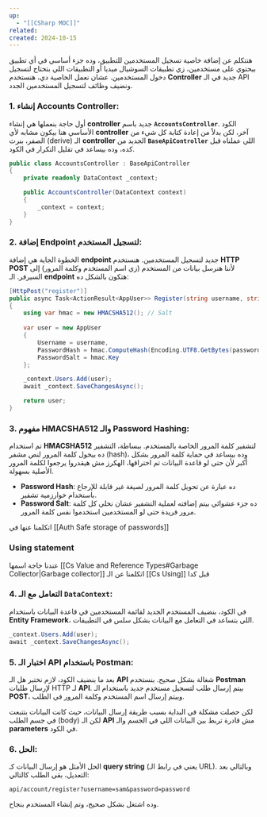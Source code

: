 ```yaml
---
up:
  - "[[CSharp MOC]]"
related: 
created: 2024-10-15
---
```

هنتكلم عن إضافة خاصية تسجيل المستخدمين للتطبيق، وده جزء أساسي في أي تطبيق بيحتوي على مستخدمين، زي تطبيقات السوشيال ميديا أو التطبيقات اللي بتحتاج لتسجيل دخول المستخدمين. 
عشان نعمل الخاصية دي، هنستخدم **Controller** جديد في الـ API ونضيف وظائف لتسجيل المستخدمين الجدد.

### 1. إنشاء Accounts Controller:
أول حاجة بنعملها هي إنشاء **controller** جديد باسم **`AccountsController`**. الكود الأساسي هنا بيكون مشابه لأي **controller** آخر، لكن بدلاً من إعادة كتابة كل شيء من الصفر، بنرث (derive) الـ **controller** الجديد من **`BaseApiController`** اللي عملناه قبل كده، وده بيساعد في تقليل التكرار في الكود.

```csharp
public class AccountsController : BaseApiController
{
    private readonly DataContext _context;

    public AccountsController(DataContext context)
    {
        _context = context;
    }
}
```

### 2. إضافة Endpoint لتسجيل المستخدم:
الخطوة الجاية هي إضافة **endpoint** جديد لتسجيل المستخدمين. 
هنستخدم **HTTP POST** لأننا هنرسل بيانات من المستخدم (زي اسم المستخدم وكلمة المرور) إلى السيرفر. 
الـ **endpoint** هتكون بالشكل ده:

```csharp
[HttpPost("register")]
public async Task<ActionResult<AppUser>> Register(string username, string password)
{
    using var hmac = new HMACSHA512(); // Salt
    
    var user = new AppUser
    {
        Username = username,
        PasswordHash = hmac.ComputeHash(Encoding.UTF8.GetBytes(password)),
        PasswordSalt = hmac.Key
    };

    _context.Users.Add(user);
    await _context.SaveChangesAsync();

    return user;
}
```

### 3. مفهوم HMACSHA512 والـ Password Hashing:
تم استخدام **HMACSHA512** لتشفير كلمة المرور الخاصة بالمستخدم. 
ببساطة، التشفير ده بيحول كلمة المرور لنص مشفر (hash)، وده بيساعد في حماية كلمة المرور بشكل أكبر لأن حتى لو قاعدة البيانات تم اختراقها، الهكرز مش هيقدروا يرجعوا لكلمة المرور الأصلية بسهولة.

- **Password Hash**: ده عبارة عن تحويل كلمة المرور لصيغة غير قابلة للإرجاع باستخدام خوارزمية تشفير.
- **Password Salt**: ده جزء عشوائي بيتم إضافته لعملية التشفير عشان نخلي كل كلمة مرور فريدة حتى لو المستخدمين استخدموا نفس كلمة المرور.

اتكلمنا عنها في [[Auth Safe storage of passwords]]

### Using statement
عندنا حاجة اسمها [[Cs Value and Reference Types#Garbage Collector|Garbage collector]]
اتكلمنا عن الـ [[Cs Using]] قبل كدا
### 4. التعامل مع الـ `DataContext`:
في الكود، بنضيف المستخدم الجديد لقائمة المستخدمين في قاعدة البيانات باستخدام **Entity Framework**، اللي بتساعد في التعامل مع البيانات بشكل سلس في التطبيقات.

```csharp
_context.Users.Add(user);
await _context.SaveChangesAsync();
```

### 5. اختبار الـ API باستخدام Postman:
بعد ما بنضيف الكود، لازم نختبر هل الـ **API** شغالة بشكل صحيح. 
بنستخدم **Postman** لإرسال طلبات HTTP لـ **API**. 
بيتم إرسال طلب لتسجيل مستخدم جديد باستخدام الـ **POST**، وبيتم إرسال اسم المستخدم وكلمة المرور في الطلب. 

لكن حصلت مشكلة في البداية بسبب طريقة إرسال البيانات، حيث كانت البيانات بتتبعت في جسم الطلب (body) لكن الـ **API** مش قادرة تربط بين البيانات اللي في الجسم والـ **parameters** في الكود.

### 6. الحل:
الحل الأمثل هو إرسال البيانات كـ **query string** (يعني في رابط الـ URL). وبالتالي بعد التعديل، بقى الطلب كالتالي:

```http
api/account/register?username=sam&password=password
```

وده اشتغل بشكل صحيح، وتم إنشاء المستخدم بنجاح.